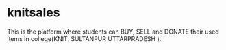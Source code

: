 # knitsales
This is the platform where  students can BUY, SELL and DONATE their used items in college(KNIT, SULTANPUR UTTARPRADESH ).
